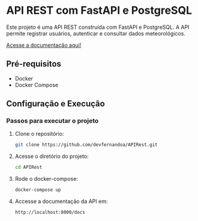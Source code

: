 # API REST com FastAPI e PostgreSQL

Este projeto é uma API REST construída com FastAPI e PostgreSQL. A API permite registrar usuários, autenticar e consultar dados meteorológicos.

[Acesse a documentação aqui!](https://devfernandoa.github.io/APIRest)

## Pré-requisitos

- Docker
- Docker Compose

## Configuração e Execução

### Passos para executar o projeto

1. Clone o repositório:

   ```sh
   git clone https://github.com/devfernandoa/APIRest.git
   ```

2. Acesse o diretório do projeto:

   ```sh
   cd APIRest
   ```

3. Rode o docker-compose:

   ```sh
   docker-compose up
   ```

4. Accesse a documentação da API em:

   ```sh
   http://localhost:8000/docs
   ```
